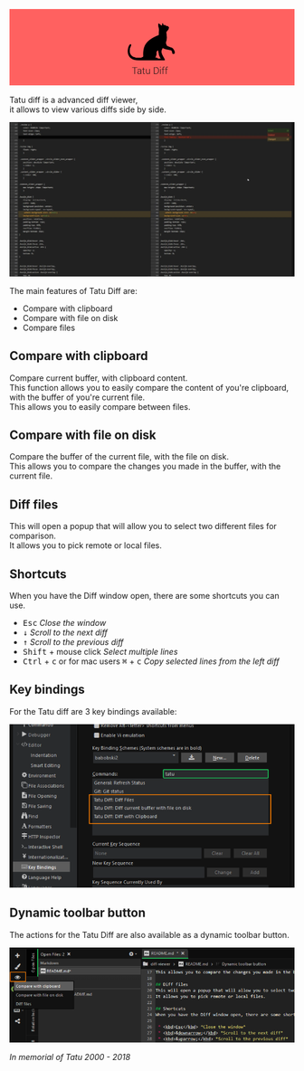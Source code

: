 ![header](git/header-tatu.jpg)

Tatu diff is a advanced diff viewer,  
it allows to view various diffs side by side.

![screenshot](git/screenshot.jpg)

The main features of Tatu Diff are:

 * Compare with clipboard
 * Compare with file on disk
 * Compare files
 
## Compare with clipboard
Compare current buffer, with clipboard content.  
This function allows you to easily compare the content of you're clipboard, with the buffer of you're current file.  
This allows you to easily compare between files.

## Compare with file on disk
Compare the buffer of the current file, with the file on disk.  
This allows you to compare the changes you made in the buffer, with the current file.

## Diff files
This will open a popup that will allow you to select two different files for comparison.  
It allows you to pick remote or local files.

## Shortcuts
When you have the Diff window open, there are some shortcuts you can use.

 * <kbd>Esc</kbd> *Close the window* 
 * <kbd>&downarrow;</kbd> *Scroll to the next diff*  
 * <kbd>&uparrow;</kbd> *Scroll to the previous diff*
 * <kbd>Shift</kbd> + mouse click *Select multiple lines*
 * <kbd>Ctrl</kbd> + <kbd>c</kbd> or for mac users <kbd>&#8984;</kbd> + <kbd>c</kbd> *Copy selected lines from the left diff*


## Key bindings
For the Tatu diff are 3 key bindings available:

![key bindings](git/key-bindings.png)

## Dynamic toolbar button
The actions for the Tatu Diff are also available as a dynamic toolbar button.

![Dynamic toolbar button](git/dynamic-button.png)


*In memorial of Tatu 2000 - 2018*